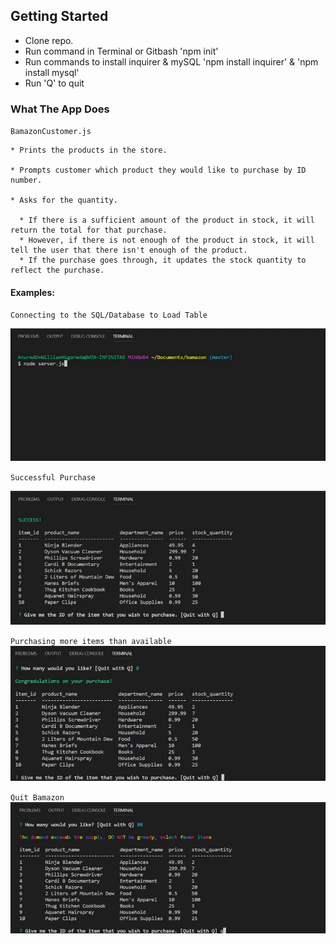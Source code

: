 ## Getting Started

- Clone repo.
- Run command in Terminal or Gitbash 'npm init'
- Run commands to install inquirer & mySQL 'npm install inquirer' & 'npm install mysql'
- Run 'Q' to quit


### What The App Does

 `BamazonCustomer.js`

    * Prints the products in the store.

    * Prompts customer which product they would like to purchase by ID number.

    * Asks for the quantity.

      * If there is a sufficient amount of the product in stock, it will return the total for that purchase.
      * However, if there is not enough of the product in stock, it will tell the user that there isn't enough of the product.
      * If the purchase goes through, it updates the stock quantity to reflect the purchase.
    

#### Examples: 

`Connecting to the SQL/Database to Load Table`

![](connect-to-SQL.gif)


`Successful Purchase`

![](successful-purchase.gif)


`Purchasing more items than available`
![](too-many-items.gif)


`Quit Bamazon`
![](quit-bamazon.gif)